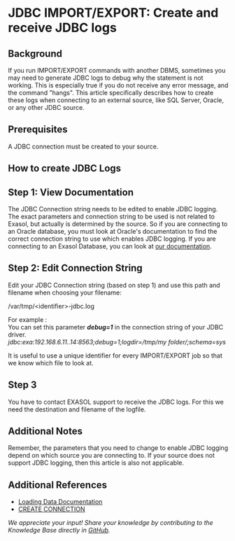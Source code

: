 # JDBC IMPORT/EXPORT: Create and receive JDBC logs 
## Background

If you run IMPORT/EXPORT commands with another DBMS, sometimes you may need to generate JDBC logs to debug why the statement is not working. This is especially true if you do not receive any error message, and the command "hangs". This article specifically describes how to create these logs when connecting to an external source, like SQL Server, Oracle, or any other JDBC source. 

## Prerequisites

A JDBC connection must be created to your source.   

## How to create JDBC Logs

## Step 1: View Documentation

The JDBC Connection string needs to be edited to enable JDBC logging. The exact parameters and connection string to be used is not related to Exasol, but actually is determined by the source. So if you are connecting to an Oracle database, you must look at Oracle's documentation to find the correct connection string to use which enables JDBC logging. If you are connecting to an Exasol Database, you can look at [our documentation](https://docs.exasol.com/connect_exasol/drivers/jdbc.htm).

## Step 2: Edit Connection String

Edit your JDBC Connection string (based on step 1) and use this path and filename when choosing your filename:

/var/tmp/&lt;identifier&gt;-jdbc.log

For example :  
You can set this parameter ***debug=1*** in the connection string of your JDBC driver.  
*jdbc:exa:192.168.6.11..14:8563;debug=1;logdir=/tmp/my folder/;schema=sys*

It is useful to use a unique identifier for every IMPORT/EXPORT job so that we know which file to look at. 

## Step 3

You have to contact EXASOL support to receive the JDBC logs. For this we need the destination and filename of the logfile.

## Additional Notes

Remember, the parameters that you need to change to enable JDBC logging depend on which source you are connecting to. If your source does not support JDBC logging, then this article is also not applicable. 

## Additional References

* [Loading Data Documentation](https://docs.exasol.com/loading_data/load_data_from_externalsources.htm)
* [CREATE CONNECTION](https://docs.exasol.com/sql/create_connection.htm)

*We appreciate your input! Share your knowledge by contributing to the Knowledge Base directly in [GitHub](https://github.com/exasol/public-knowledgebase).* 